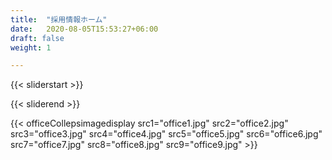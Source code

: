 ```yaml
---
title:  "採用情報ホーム"
date:   2020-08-05T15:53:27+06:00
draft: false
weight: 1

---
```

{{< sliderstart >}}

<!-- {{< slide src="homeSlider1.png" heading="AIやIoT、ビッグデータの活用など、最新テクノロジーに触れられます" subheading="技術者にとって価値のある仕事を選定。たった2～3年でも、圧倒的な成長スピードを実感するでしょう" >}}

{{< slide src="homeSlider2.jpg" heading="あなたが安心してアイデアを発信し、のびのびと成長できる環境です" subheading="時間で縛らない現代流のマネジメントを取り入れることで、あなたが長い目で自分らしく働ける場を用意します" >}}

{{< slide src="homeSlider3.jpg" heading="IT技術でビジネスシーンに新ジャンルを作り出したい人を歓迎します" subheading="私たちは日本にまだ浸透していないグローバルな技術を駆使し、国内の企業に有益なサービスを提供しています" >}}

{{< slide src="homeSlider4.jpg" heading="国際色豊かなメンバーと、多彩なワークスペースで仕事をしています" subheading="一緒に働くのは日本やインドをはじめとするさまざまな国籍のスタッフ。社内で国際交流を楽しむこともできます" >}}

{{< slide src="homeSlider5.jpg" heading="クライアントからは信頼して数々のプロジェクトを任されています" subheading="培ってきた知見や自分たちのアイデアを活かしながら、ITプロジェクトをリードすることができるでしょう" >}} -->

{{< sliderend >}}

{{< officeCollepsimagedisplay src1="office1.jpg" src2="office2.jpg" src3="office3.jpg" src4="office4.jpg" src5="office5.jpg" src6="office6.jpg" src7="office7.jpg" src8="office8.jpg" src9="office9.jpg"  >}}